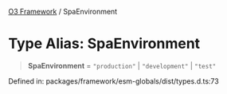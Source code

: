 [O3 Framework](../API.md) / SpaEnvironment

# Type Alias: SpaEnvironment

> **SpaEnvironment** = `"production"` \| `"development"` \| `"test"`

Defined in: packages/framework/esm-globals/dist/types.d.ts:73
